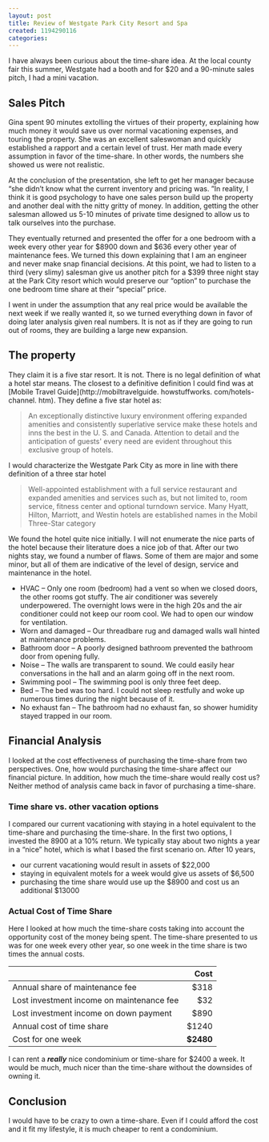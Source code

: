 ```yaml
---
layout: post
title: Review of Westgate Park City Resort and Spa
created: 1194290116
categories:
---
```

I have always been curious about the time-share idea. At the local county fair this summer, Westgate had a booth and for $20 and a 90-minute sales pitch, I had a mini vacation. 


## Sales Pitch

Gina spent 90 minutes extolling the virtues of their property, explaining how much money it would save us over normal vacationing expenses, and touring the property. She was an excellent saleswoman and quickly established a rapport and a certain level of trust. Her math made every assumption in favor of the time-share. In other words, the numbers she showed us were not realistic. 

At the conclusion of the presentation, she left to get her manager because &ldquo;she didn&rsquo;t know what the current inventory and pricing was. &rdquo;In reality, I think it is good psychology to have one sales person build up the property and another deal with the nitty gritty of money. In addition, getting the other salesman allowed us 5-10 minutes of private time designed to allow us to talk ourselves into the purchase. 

They eventually returned and presented the offer for a one bedroom with a week every other year for $8900 down and $636 every other year of maintenance fees. We turned this down explaining that I am an engineer and never make snap financial decisions. At this point, we had to listen to a third (very slimy) salesman give us another pitch for a $399 three night stay at the Park City resort which would preserve our &ldquo;option&rdquo; to purchase the one bedroom time share at their &ldquo;special&rdquo; price. 

I went in under the assumption that any real price would be available the next week if we really wanted it, so we turned everything down in favor of doing later analysis given real numbers. It is not as if they are going to run out of rooms, they are building a large new expansion. 


## The property

They claim it is a five star resort. It is not. There is no legal definition of what a hotel star means. The closest to a definitive definition I could find was at [Mobile Travel Guide](http://mobiltravelguide. howstuffworks. com/hotels-channel. htm). They define a five star hotel as:

> An exceptionally distinctive luxury environment offering expanded amenities and consistently superlative service make these hotels and inns the best in the U. S. and Canada. Attention to detail and the anticipation of guests' every need are evident throughout this exclusive group of hotels. 

I would characterize the Westgate Park City as more in line with there definition of a three star hotel

> Well-appointed establishment with a full service restaurant and expanded amenities and services such as, but not limited to, room service, fitness center and optional turndown service. Many Hyatt, Hilton, Marriott, and Westin hotels are established names in the Mobil Three-Star category

We found the hotel quite nice initially. I will not enumerate the nice parts of the hotel because their literature does a nice job of that. After our two nights stay, we found a number of flaws. Some of them are major and some minor, but all of them are indicative of the level of design, service and maintenance in the hotel. 

* HVAC &ndash; Only one room (bedroom) had a vent so when we closed doors, the other rooms got stuffy. The air conditioner was severely underpowered. The overnight lows were in the high 20s and the air conditioner could not keep our room cool. We had to open our window for ventilation. 
* Worn and damaged &ndash; Our threadbare rug and damaged walls wall hinted at maintenance problems. 
* Bathroom door &ndash; A poorly designed bathroom prevented the bathroom door from opening fully. 
* Noise &ndash; The walls are transparent to sound. We could easily hear conversations in the hall and an alarm going off in the next room. 
* Swimming pool &ndash; The swimming pool is only three feet deep. 
* Bed &ndash; The bed was too hard. I could not sleep restfully and woke up numerous times during the night because of it. 
* No exhaust fan &ndash; The bathroom had no exhaust fan, so shower humidity stayed trapped in our room. 

## Financial Analysis

I looked at the cost effectiveness of purchasing the time-share from two perspectives. One, how would purchasing the time-share affect our financial picture. In addition, how much the time-share would really cost us?Neither method of analysis came back in favor of purchasing a time-share. 

### Time share vs. other vacation options

I compared our current vacationing with staying in a hotel equivalent to the time-share and purchasing the time-share. In the first two options, I invested the 8900 at a 10% return. We typically stay about two nights a year in a &ldquo;nice&rdquo; hotel, which is what I based the first scenario on. After 10 years,

* our current vacationing would result in assets of $22,000
* staying in equivalent motels for a week would give us assets of $6,500
* purchasing the time share would use up the $8900 and cost us an additional $13000

### Actual Cost of Time Share

Here I looked at how much the time-share costs taking into account the opportunity cost of the money being spent. The time-share presented to us was for one week every other year, so one week in the time share is two times the annual costs. 

| |Cost |
|--------------------------------------------|-------:|
| Annual share of maintenance fee |$318 |
| Lost investment income on maintenance fee |$32 |
| Lost investment income on down payment |$890 |
| Annual cost of time share |$1240 |
| Cost for one week |**$2480** |

I can rent a **_really_** nice condominium or time-share for $2400 a week. It would be much, much nicer than the time-share without the downsides of owning it. 

## Conclusion

I would have to be crazy to own a time-share. Even if I could afford the cost and it fit my lifestyle, it is much cheaper to rent a condominium. 


